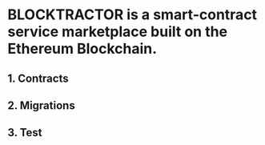 # BLOCKTRACTOR is a smart-contract service marketplace built on the Ethereum Blockchain.

## 1. Contracts

## 2. Migrations

## 3. Test
